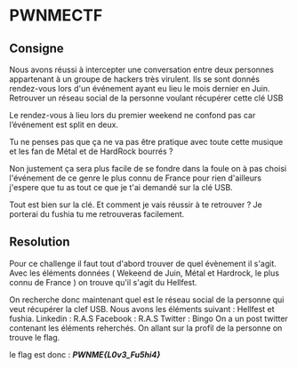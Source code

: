 # PWNMECTF

## Consigne
Nous avons réussi à intercepter une conversation entre deux personnes appartenant à un groupe de hackers très virulent. Ils se sont donnés rendez-vous lors d'un événement ayant eu lieu le mois dernier en Juin. Retrouver un réseau social de la personne voulant récupérer cette clé USB

Le rendez-vous à lieu lors du premier weekend ne confond pas car l’événement est split en deux.

Tu ne penses pas que ça ne va pas être pratique avec toute cette musique et les fan de Métal et de HardRock bourrés ?

Non justement ça sera plus facile de se fondre dans la foule on à pas choisi l'événement de ce genre le plus connu de France pour rien d'ailleurs j'espere que tu as tout ce que je t'ai demandé sur la clé USB.

Tout est bien sur la clé. Et comment je vais réussir à te retrouver ? Je porterai du fushia tu me retrouveras facilement.
## Resolution
Pour ce challenge il faut tout d'abord trouver de quel évènement il s'agit. Avec les éléments données ( Wekeend de Juin, Métal et Hardrock, le plus connu de France ) on trouve qu'il s'agit du Hellfest.

On recherche donc maintenant quel est le réseau social de la personne qui veut récupérer la clef USB.
Nous avons les éléments suivant : Hellfest et fushia.
Linkedin : R.A.S
Facebook : R.A.S
Twitter : Bingo
On a un post twitter contenant les éléments reherchés.
On allant sur la profil de la personne on trouve le flag.

le flag est donc : **_PWNME{L0v3_Fu5hi4}_**
